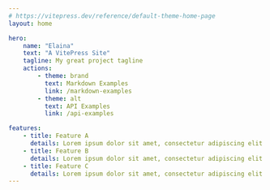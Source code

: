 ```yaml
---
# https://vitepress.dev/reference/default-theme-home-page
layout: home

hero:
    name: "Elaina"
    text: "A VitePress Site"
    tagline: My great project tagline
    actions:
        - theme: brand
          text: Markdown Examples
          link: /markdown-examples
        - theme: alt
          text: API Examples
          link: /api-examples

features:
    - title: Feature A
      details: Lorem ipsum dolor sit amet, consectetur adipiscing elit
    - title: Feature B
      details: Lorem ipsum dolor sit amet, consectetur adipiscing elit
    - title: Feature C
      details: Lorem ipsum dolor sit amet, consectetur adipiscing elit
---
```

